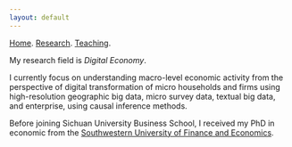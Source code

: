 ```yaml
---
layout: default
---
```


[Home](./). [Research](./research.md). [Teaching](./teaching.md). 

My research field is *Digital Economy*.

I currently focus on understanding macro-level economic activity from the perspective of digital transformation of micro households and firms using high-resolution geographic big data, micro survey data, textual big data, and enterprise, using causal inference methods.

Before joining Sichuan University Business School, I received my PhD in economic from the <a href="https://riem.swufe.edu.cn/">Southwestern University of Finance and Economics</a>. 

